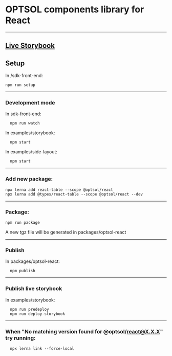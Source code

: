 # OPTSOL components library for React

----------  

## [Live Storybook](https://optsoldev.github.io/components-frontend-react/)

## **Setup**

In /sdk-front-end:

    npm run setup

----------  

### **Development mode**

  In sdk-front-end:  
  
      npm run watch
  
  In examples/storybook:
  
      npm start

  In examples/side-layout:
  
      npm start

----------  

### **Add new package:**

    npx lerna add react-table --scope @optsol/react
    npx lerna add @types/react-table --scope @optsol/react --dev

----------  

### **Package:**

    npm run package
  A new tgz file will be generated in packages/optsol-react

----------  

### **Publish**

  In packages/optsol-react:

      npm publish

----------  

### **Publish live storybook**

  In examples/storybook:

      npm run predeploy
      npm run deploy-storybook

----------  

### **When "No matching version found for @optsol/react@X.X.X" try running:**

      npx lerna link --force-local
